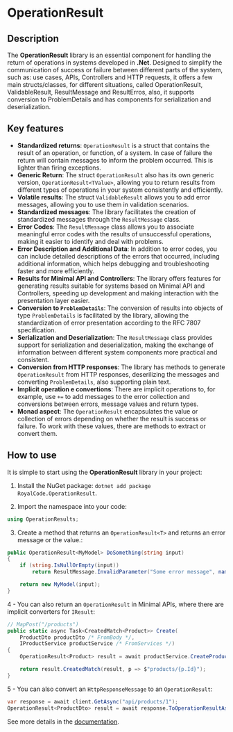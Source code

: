 # OperationResult

## Description
The **OperationResult** library is an essential component for handling the return of operations in systems developed in **.Net**. Designed to simplify the communication of success or failure between different parts of the system, such as: use cases, APIs, Controllers and HTTP requests, it offers a few main structs/classes, for different situations, called OperationResult, ValidableResult, ResultMessage and ResultErros, also, it supports conversion to ProblemDetails and has components for serialization and deserialization.

## Key features
- **Standardized returns**: `OperationResult` is a struct that contains the result of an operation, or function, of a system. In case of failure the return will contain messages to inform the problem occurred. This is lighter than firing exceptions.
- **Generic Return**: The struct `OperationResult` also has its own generic version, `OperationResult<TValue>`, allowing you to return results from different types of operations in your system consistently and efficiently.
- **Volatile results**: The struct `ValidableResult` allows you to add error messages, allowing you to use them in validation scenarios.
- **Standardized messages**: The library facilitates the creation of standardized messages through the `ResultMessage` class.
- **Error Codes**: The `ResultMessage` class allows you to associate meaningful error codes with the results of unsuccessful operations, making it easier to identify and deal with problems.
- **Error Description and Additional Data**: In addition to error codes, you can include detailed descriptions of the errors that occurred, including additional information, which helps debugging and troubleshooting faster and more efficiently.
- **Results for Minimal API and Controllers**: The library offers features for generating results suitable for systems based on Minimal API and Controllers, speeding up development and making interaction with the presentation layer easier.
- **Conversion to `ProblemDetails`**: The conversion of results into objects of type `ProblemDetails` is facilitated by the library, allowing the standardization of error presentation according to the RFC 7807 specification.
- **Serialization and Deserialization**: The `ResultMessage` class provides support for serialization and deserialization, making the exchange of information between different system components more practical and consistent.
- **Conversion from HTTP responses**: The library has methods to generate `OperationResult` from HTTP responses, deserilizing the messages and converting `ProblemDetails`, also supporting plain text.
- **Implicit operation e convertions**: There are implicit operations to, for example, use `+=` to add messages to the error collection and conversions between errors, message values and return types.
- **Monad aspect**: The `OperationResult` encapsulates the value or collection of errors depending on whether the result is success or failure. To work with these values, there are methods to extract or convert them.

## How to use

It is simple to start using the **OperationResult** library in your project:

1) Install the NuGet package: `dotnet add package RoyalCode.OperationResult`.

2) Import the namespace into your code:

```cs
using OperationResults;
```

3) Create a method that returns an `OperationResult<T>` and returns an error message or the value.:

```cs
public OperationResult<MyModel> DoSomething(string input)
{
    if (string.IsNullOrEmpty(input))
        return ResultMessage.InvalidParameter("Some error message", nameof(input));

    return new MyModel(input);
}
```

4 - You can also return an `OperationResult` in Minimal APIs,
where there are implicit converters for `IResult`:

```cs
// MapPost("/products")
public static async Task<CreatedMatch<Product>> Create(
    ProductDto productDto /* FromBody */,
    IProductService productService /* FromServices */)
{
    OperationResult<Product> result = await productService.CreateProductAsync(productDto);

    return result.CreatedMatch(result, p => $"products/{p.Id}");
}
```

5 - You can also convert an `HttpResponseMessage` to an `OperationResult`:

```cs
var response = await client.GetAsync("api/products/1");
OperationResult<ProductDto> result = await response.ToOperationResultAsync<ProductDto>();
```

See more details in the [documentation](./docs/README.md).